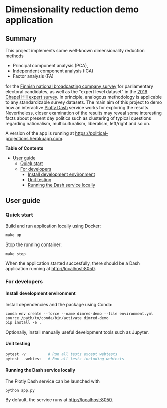 # Dimensionality reduction demo application

## Summary 

This project implements some well-known dimensionality reduction methods 

- Principal component analysis (PCA),
- Independent component analysis (ICA)
- Factor analysis (FA)

for the [Finnish national broadcasting company
survey](https://yle.fi/uutiset/3-10725384 "2019 YLE") for parliamentary
electoral candidates, as well as the "expert level dataset" in the [2019 Chapel
Hill expert survey](https://www.chesdata.eu/2019-chapel-hill-expert-survey
"2019_CHES"). In principle, analogous methodology is applicable to any
standardizable survey datasets. The main aim of this project to demo how an
interactive [Plotly Dash](https://dash.plotly.com/ "Dash") service works for
exploring the results. Nevertheless, closer examination of the results may
reveal some interesting facts about present day politics such as clustering of
typical questions regarding nationalism, multiculturalism, liberalism,
left/right and so on.

A version of the app is running at <https://political-projections.herokuapp.com>.


<!-- markdown-toc start - Don't edit this section. Run M-x markdown-toc-refresh-toc -->
**Table of Contents**

- [User guide](#user-guide)
    - [Quick start](#quick-start)
    - [For developers](#for-developers)
        - [Install development environment](#install-development-environment)
        - [Unit testing](#unit-testing)
        - [Running the Dash service locally](#running-the-dash-service-locally)

<!-- markdown-toc end -->


## User guide

### Quick start

Build and run application locally using Docker:
``` shell
make up
```

Stop the running container:
``` shell
make stop
```

When the application started succesfully, there should be a Dash application
running at <http://localhost:8050>. 

### For developers

#### Install development environment

Install dependencies and the package using Conda:

``` shell
conda env create --force --name dimred-demo --file environment.yml
source /path/to/conda/bin/activate dimred-demo
pip install -e .
```

Optionally, install manually useful development tools such as Jupyter.

#### Unit testing

``` python
pytest -v          # Run all tests except webtests
pytest --webtest   # Run all tests including webtests
```

#### Running the Dash service locally

The Plotly Dash service can be launched with

``` shell
python app.py
```

By default, the service runs at <http://localhost:8050>.
